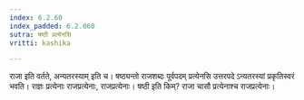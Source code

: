 ```yaml
---
index: 6.2.60
index_padded: 6.2.060
sutra: षष्ठी प्रत्येनसि
vritti: kashika

---
```

राजा इति वर्तते, अन्यतरस्याम् इति च। षष्ठ्यन्तो राजशब्दः पूर्वपदम् प्रत्येनसि उत्तरपदे ऽन्यतरस्यां प्रकृतिस्वरं भवति। राज्ञः प्रत्येनाः राजप्रत्येनाः, राजप्रत्येनाः। षष्ठी इति किम्? राजा चासौ प्रत्येनाश्च राजप्रत्येनाः।